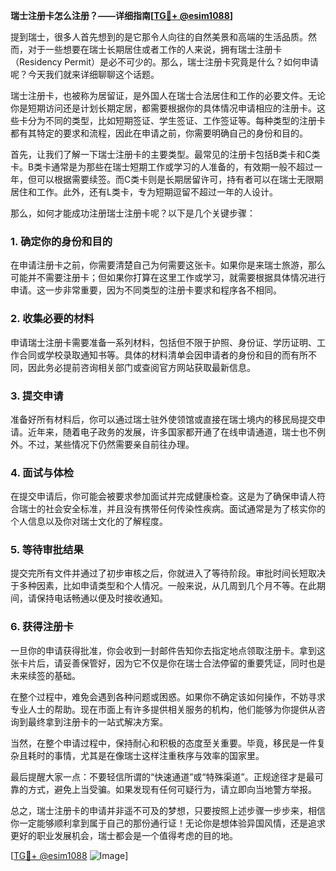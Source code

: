 **瑞士注册卡怎么注册？——详细指南[[TG💪+ @esim1088](https://t.me/s/esim1088)]**

提到瑞士，很多人首先想到的是它那令人向往的自然美景和高端的生活品质。然而，对于一些想要在瑞士长期居住或者工作的人来说，拥有瑞士注册卡（Residency Permit）是必不可少的。那么，瑞士注册卡究竟是什么？如何申请呢？今天我们就来详细聊聊这个话题。

瑞士注册卡，也被称为居留证，是外国人在瑞士合法居住和工作的必要文件。无论你是短期访问还是计划长期定居，都需要根据你的具体情况申请相应的注册卡。这些卡分为不同的类型，比如短期签证、学生签证、工作签证等。每种类型的注册卡都有其特定的要求和流程，因此在申请之前，你需要明确自己的身份和目的。

首先，让我们了解一下瑞士注册卡的主要类型。最常见的注册卡包括B类卡和C类卡。B类卡通常是为那些在瑞士短期工作或学习的人准备的，有效期一般不超过一年，但可以根据需要续签。而C类卡则是长期居留许可，持有者可以在瑞士无限期居住和工作。此外，还有L类卡，专为短期逗留不超过一年的人设计。

那么，如何才能成功注册瑞士注册卡呢？以下是几个关键步骤：

### 1. 确定你的身份和目的

在申请注册卡之前，你需要清楚自己为何需要这张卡。如果你是来瑞士旅游，那么可能并不需要注册卡；但如果你打算在这里工作或学习，就需要根据具体情况进行申请。这一步非常重要，因为不同类型的注册卡要求和程序各不相同。

### 2. 收集必要的材料

申请瑞士注册卡需要准备一系列材料，包括但不限于护照、身份证、学历证明、工作合同或学校录取通知书等。具体的材料清单会因申请者的身份和目的而有所不同，因此务必提前咨询相关部门或查阅官方网站获取最新信息。

### 3. 提交申请

准备好所有材料后，你可以通过瑞士驻外使领馆或直接在瑞士境内的移民局提交申请。近年来，随着电子政务的发展，许多国家都开通了在线申请通道，瑞士也不例外。不过，某些情况下仍然需要亲自前往办理。

### 4. 面试与体检

在提交申请后，你可能会被要求参加面试并完成健康检查。这是为了确保申请人符合瑞士的社会安全标准，并且没有携带任何传染性疾病。面试通常是为了核实你的个人信息以及你对瑞士文化的了解程度。

### 5. 等待审批结果

提交完所有文件并通过了初步审核之后，你就进入了等待阶段。审批时间长短取决于多种因素，比如申请类型和个人情况。一般来说，从几周到几个月不等。在此期间，请保持电话畅通以便及时接收通知。

### 6. 获得注册卡

一旦你的申请获得批准，你会收到一封邮件告知你去指定地点领取注册卡。拿到这张卡片后，请妥善保管好，因为它不仅是你在瑞士合法停留的重要凭证，同时也是未来续签的基础。

在整个过程中，难免会遇到各种问题或困惑。如果你不确定该如何操作，不妨寻求专业人士的帮助。现在市面上有许多提供相关服务的机构，他们能够为你提供从咨询到最终拿到注册卡的一站式解决方案。

当然，在整个申请过程中，保持耐心和积极的态度至关重要。毕竟，移民是一件复杂且耗时的事情，尤其是在像瑞士这样注重秩序与效率的国家里。

最后提醒大家一点：不要轻信所谓的“快速通道”或“特殊渠道”。正规途径才是最可靠的方式，避免上当受骗。如果发现有任何可疑行为，请立即向当地警方举报。

总之，瑞士注册卡的申请并非遥不可及的梦想，只要按照上述步骤一步步来，相信你一定能够顺利拿到属于自己的那份通行证！无论你是想体验异国风情，还是追求更好的职业发展机会，瑞士都会是一个值得考虑的目的地。

[[TG💪+ @esim1088](https://t.me/s/esim1088) ![Image](https://i.postimg.cc/4NQfJmqS/Snipaste-2025-05-13-00-14-12.png)]